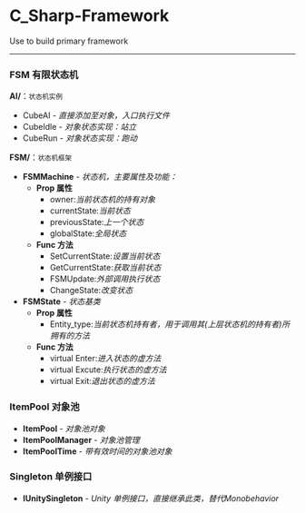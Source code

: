 # C_Sharp-Framework #
Use to build primary framework

***

### FSM 有限状态机 ###
**AI/**：`状态机实例`

- CubeAI - *直接添加至对象，入口执行文件*
- CubeIdle - *对象状态实现：站立*
- CubeRun - *对象状态实现：跑动*

**FSM/**：`状态机框架`

- **FSMMachine** - *状态机，主要属性及功能：*
	- **Prop 属性**
		- owner:*当前状态机的持有对象*
		-  currentState:*当前状态*
		-  previousState:*上一个状态*
		-  globalState:*全局状态*
	- **Func 方法**
		- SetCurrentState:*设置当前状态*
		- GetCurrentState:*获取当前状态*
		- FSMUpdate:*外部调用执行状态*
		- ChangeState:*改变状态* 
- **FSMState** - *状态基类*
	- **Prop 属性**
		- Entity_type:*当前状态机持有者，用于调用其(上层状态机的持有者)所拥有的方法*
	- **Func 方法**
		- virtual Enter:*进入状态的虚方法*
		- virtual Excute:*执行状态的虚方法*
		- virtual Exit:*退出状态的虚方法*
	
### ItemPool 对象池 ###
 - **ItemPool** - *对象池对象*
 - **ItemPoolManager** - *对象池管理*
 - **ItemPoolTime** - *带有效时间的对象池对象*

### Singleton 单例接口 ###
 - **IUnitySingleton** - *Unity 单例接口，直接继承此类，替代Monobehavior*
 
